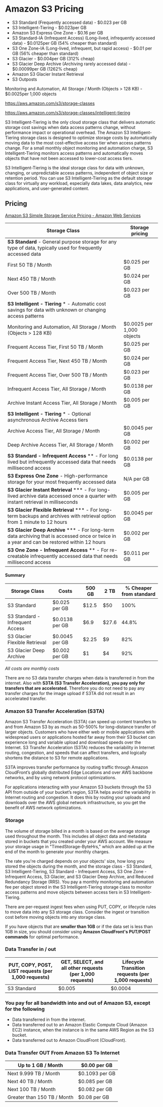 # Amazon S3 Pricing

- S3 Standard (Frequently accessed data) - $0.023 per GB
- S3 Intelligent-Tiering - $0.023per GB
- Amazon S3 Express One Zone - $0.16 per GB
- S3 Standard-IA (Infrequent Access) (Long-lived, infrequently accessed data) - $0.0125per GB (54% cheaper than standard)
- S3 One Zone-IA (Long-lived, infrequent, but rapid access) - $0.01 per GB (56% cheaper than standard)
- S3 Glacier - $0.004per GB (312% cheap)
- S3 Glacier Deep Archive (Archiving rarely accessed data) - $0.00099per GB (1262% cheap)
- Amazon S3 Glacier Instant Retrieval
- S3 Outposts

Monitoring and Automation, All Storage / Month (Objects > 128 KB) - $0.0025per 1,000 objects

https://aws.amazon.com/s3/storage-classes

https://aws.amazon.com/s3/storage-classes/intelligent-tiering

S3 Intelligent-Tiering is the only cloud storage class that delivers automatic storage cost savings when data access patterns change, without performance impact or operational overhead. The Amazon S3 Intelligent-Tiering storage class is designed to optimize storage costs by automatically moving data to the most cost-effective access tier when access patterns change. For a small monthly object monitoring and automation charge, S3 Intelligent-Tiering monitors access patterns and automatically moves objects that have not been accessed to lower-cost access tiers.

S3 Intelligent-Tiering is the ideal storage class for data with unknown, changing, or unpredictable access patterns, independent of object size or retention period. You can use S3 Intelligent-Tiering as the default storage class for virtually any workload, especially data lakes, data analytics, new applications, and user-generated content.

## Pricing

[Amazon S3 Simple Storage Service Pricing - Amazon Web Services](https://aws.amazon.com/s3/pricing/?nc=sn&loc=4)

| Storage Class                                                                                                                               | Storage pricing           |
| ------------------------------------------------------------------------------------------------------------------------------------------- | ------------------------- |
| **S3 Standard** - General purpose storage for any type of data, typically used for frequently accessed data                                 |                           |
| First 50 TB / Month                                                                                                                         | $0.025 per GB             |
| Next 450 TB / Month                                                                                                                         | $0.024 per GB             |
| Over 500 TB / Month                                                                                                                         | $0.023 per GB             |
| **S3 Intelligent - Tiering** * - Automatic cost savings for data with unknown or changing access patterns                                   |                           |
| Monitoring and Automation, All Storage / Month (Objects > 128 KB)                                                                           | $0.0025 per 1,000 objects |
| Frequent Access Tier, First 50 TB / Month                                                                                                   | $0.025 per GB             |
| Frequent Access Tier, Next 450 TB / Month                                                                                                   | $0.024 per GB             |
| Frequent Access Tier, Over 500 TB / Month                                                                                                   | $0.023 per GB             |
| Infrequent Access Tier, All Storage / Month                                                                                                 | $0.0138 per GB            |
| Archive Instant Access Tier, All Storage / Month                                                                                            | $0.005 per GB             |
| **S3 Intelligent - Tiering** * - Optional asynchronous Archive Access tiers                                                                 |                           |
| Archive Access Tier, All Storage / Month                                                                                                    | $0.0045 per GB            |
| Deep Archive Access Tier, All Storage / Month                                                                                               | $0.002 per GB             |
| **S3 Standard - Infrequent Access** ** - For long lived but infrequently accessed data that needs millisecond access                        | $0.0138 per GB            |
| **S3 Express One Zone** - High-performance storage for your most frequently accessed data                                                   | N/A per GB                |
| **S3 Glacier Instant Retrieval** *** - For long-lived archive data accessed once a quarter with instant retrieval in milliseconds           | $0.005 per GB             |
| **S3 Glacier Flexible Retrieval** *** - For long-term backups and archives with retrieval option from 1 minute to 12 hours                  | $0.0045 per GB            |
| **S3 Glacier Deep Archive** *** - For long-term data archiving that is accessed once or twice in a year and can be restored within 12 hours | $0.002 per GB             |
| **S3 One Zone - Infrequent Access** ** - For re-creatable infrequently accessed data that needs millisecond access                          | $0.011 per GB             |

#### Summary

| Storage Class                   | Costs          | 500 GB | 2 TB  | % Cheaper from standard |
| ------------------------------- | -------------- | ------ | ----- | ----------------------- |
| S3 Standard                     | $0.025 per GB  | $12.5  | $50   | 100%                    |
| S3 Standard - Infrequent Access | $0.0138 per GB | $6.9   | $27.6 | 44.8%                   |
| S3 Glacier Flexible Retrieval   | $0.0045 per GB | $2.25  | $9    | 82%                     |
| S3 Glacier Deep Archive         | $0.002 per GB  | $1     | $4    | 92%                     |
*All costs are monthly costs*

There are no S3 data transfer charges when data is transferred in from the internet. Also with **S3TA (S3 Transfer Acceleration), you pay only for transfers that are accelerated.** Therefore you do not need to pay any transfer charges for the image upload if S3TA did not result in an accelerated transfer.

### Amazon S3 Transfer Acceleration (S3TA)

Amazon S3 Transfer Acceleration (S3TA) can speed up content transfers to and from Amazon S3 by as much as 50-500% for long-distance transfer of larger objects. Customers who have either web or mobile applications with widespread users or applications hosted far away from their S3 bucket can experience long and variable upload and download speeds over the Internet. S3 Transfer Acceleration (S3TA) reduces the variability in Internet routing, congestion, and speeds that can affect transfers, and logically shortens the distance to S3 for remote applications.

S3TA improves transfer performance by routing traffic through Amazon CloudFront’s globally distributed Edge Locations and over AWS backbone networks, and by using network protocol optimizations.

For applications interacting with your Amazon S3 buckets through the S3 API from outside of your bucket’s region, S3TA helps avoid the variability in Internet routing and congestion. It does this by routing your uploads and downloads over the AWS global network infrastructure, so you get the benefit of AWS network optimizations.

### Storage

The volume of storage billed in a month is based on the average storage used throughout the month. This includes all object data and metadata stored in buckets that you created under your AWS account. We measure your storage usage in "TimedStorage-ByteHrs," which are added up at the end of the month to generate your monthly charges.

The rate you're charged depends on your objects' size, how long you stored the objects during the month, and the storage class - S3 Standard, S3 Intelligent-Tiering, S3 Standard - Infrequent Access, S3 One Zone - Infrequent Access, S3 Glacier, and S3 Glacier Deep Archive, and Reduced Redundancy Storage (RRS). You pay a monthly monitoring and automation fee per object stored in the S3 Intelligent-Tiering storage class to monitor access patterns and move objects between access tiers in S3 Intelligent-Tiering.

There are per-request ingest fees when using PUT, COPY, or lifecycle rules to move data into any S3 storage class. Consider the ingest or transition cost before moving objects into any storage class.

If you have objects that are **smaller than 1GB** or if the data set is less than 1GB in size, you should consider using **Amazon CloudFront's PUT/POST commands** for optimal performance.

### Data Transfer in / out

| PUT, COPY, POST, LIST requests (per 1,000 requests) | GET, SELECT, and all other requests (per 1,000 requests) | Lifecycle Transition requests (per 1,000 requests) |
| --------------------------------------------------- | -------------------------------------------------------- | -------------------------------------------------- |
| S3 Standard                                         | $0.005                                                   | $0.0004                                            |

### You pay for all bandwidth into and out of Amazon S3, except for the following

- Data transferred in from the internet.
- Data transferred out to an Amazon Elastic Compute Cloud (Amazon EC2) instance, when the instance is in the same AWS Region as the S3 bucket.
- Data transferred out to Amazon CloudFront (CloudFront).

### Data Transfer OUT From Amazon S3 To Internet

| Up to 1 GB / Month          | $0.00 per GB   |
|-----------------------------|-----------------|
| Next 9.999 TB / Month       | $0.1093 per GB |
| Next 40 TB / Month          | $0.085 per GB  |
| Next 100 TB / Month         | $0.082 per GB  |
| Greater than 150 TB / Month | $0.08 per GB   |
